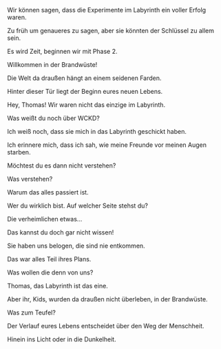 Wir können sagen, dass die Experimente im Labyrinth ein voller Erfolg waren.

Zu früh um genaueres zu sagen, aber sie könnten der Schlüssel zu allem sein.

Es wird Zeit, beginnen wir mit Phase 2.

Willkommen in der Brandwüste!

Die Welt da draußen hängt an einem seidenen Farden.

Hinter dieser Tür liegt der Beginn eures neuen Lebens.

Hey, Thomas! Wir waren nicht das einzige im Labyrinth.

Was weißt du noch über WCKD?

Ich weiß noch, dass sie mich in das Labyrinth geschickt haben.

Ich erinnere mich, dass ich sah, wie meine Freunde vor meinen Augen starben.

Möchtest du es dann nicht verstehen?

Was verstehen?

Warum das alles passiert ist.

Wer du wirklich bist. Auf welcher Seite stehst du?

Die verheimlichen etwas...

Das kannst du doch gar nicht wissen!

Sie haben uns belogen, die sind nie entkommen.

Das war alles Teil ihres Plans.

Was wollen die denn von uns?

Thomas, das Labyrinth ist das eine.

Aber ihr, Kids, wurden da draußen nicht überleben, in der Brandwüste.

Was zum Teufel?

Der Verlauf eures Lebens entscheidet über den Weg der Menschheit.

Hinein ins Licht oder in die Dunkelheit.
